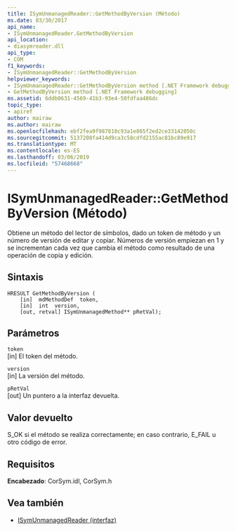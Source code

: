```yaml
---
title: ISymUnmanagedReader::GetMethodByVersion (Método)
ms.date: 03/30/2017
api_name:
- ISymUnmanagedReader.GetMethodByVersion
api_location:
- diasymreader.dll
api_type:
- COM
f1_keywords:
- ISymUnmanagedReader::GetMethodByVersion
helpviewer_keywords:
- ISymUnmanagedReader::GetMethodByVersion method [.NET Framework debugging]
- GetMethodByVersion method [.NET Framework debugging]
ms.assetid: 6ddb0631-4569-41b3-93e4-50fdfaa486dc
topic_type:
- apiref
author: mairaw
ms.author: mairaw
ms.openlocfilehash: ebf2fea9f987818c93a1e865f2ed2ce33142050c
ms.sourcegitcommit: 5137208fa414d9ca3c58cdfd2155ac81bc89e917
ms.translationtype: MT
ms.contentlocale: es-ES
ms.lasthandoff: 03/06/2019
ms.locfileid: "57468668"
---
```

# <a name="isymunmanagedreadergetmethodbyversion-method"></a>ISymUnmanagedReader::GetMethodByVersion (Método)
Obtiene un método del lector de símbolos, dado un token de método y un número de versión de editar y copiar. Números de versión empiezan en 1 y se incrementan cada vez que cambia el método como resultado de una operación de copia y edición.  
  
## <a name="syntax"></a>Sintaxis  
  
```  
HRESULT GetMethodByVersion (  
    [in]  mdMethodDef  token,  
    [in]  int  version,  
    [out, retval] ISymUnmanagedMethod** pRetVal);  
```  
  
## <a name="parameters"></a>Parámetros  
 `token`  
 [in] El token del método.  
  
 `version`  
 [in] La versión del método.  
  
 `pRetVal`  
 [out] Un puntero a la interfaz devuelta.  
  
## <a name="return-value"></a>Valor devuelto  
 S_OK si el método se realiza correctamente; en caso contrario, E_FAIL u otro código de error.  
  
## <a name="requirements"></a>Requisitos  
 **Encabezado**: CorSym.idl, CorSym.h  
  
## <a name="see-also"></a>Vea también
- [ISymUnmanagedReader (interfaz)](../../../../docs/framework/unmanaged-api/diagnostics/isymunmanagedreader-interface.md)
